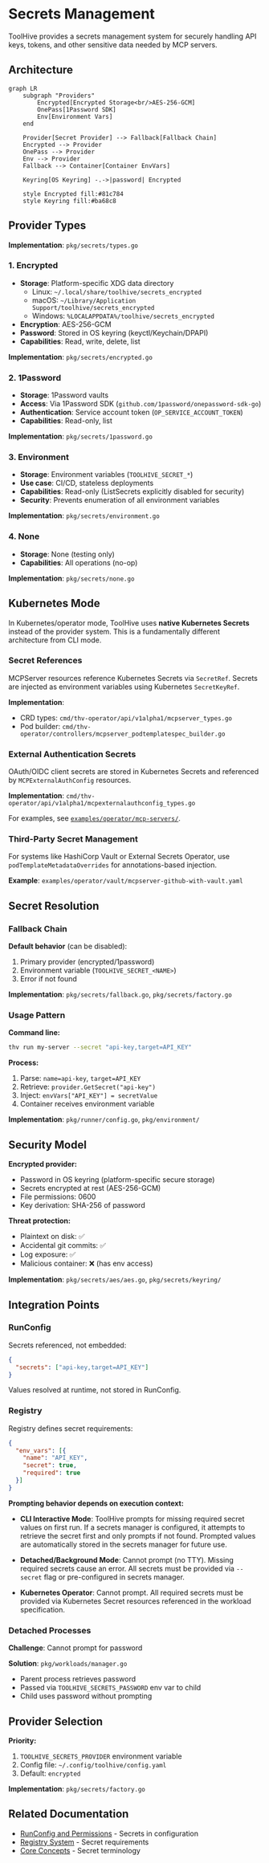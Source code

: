 # Secrets Management

ToolHive provides a secrets management system for securely handling API keys, tokens, and other sensitive data needed by MCP servers.

## Architecture

```mermaid
graph LR
    subgraph "Providers"
        Encrypted[Encrypted Storage<br/>AES-256-GCM]
        OnePass[1Password SDK]
        Env[Environment Vars]
    end

    Provider[Secret Provider] --> Fallback[Fallback Chain]
    Encrypted --> Provider
    OnePass --> Provider
    Env --> Provider
    Fallback --> Container[Container EnvVars]

    Keyring[OS Keyring] -.->|password| Encrypted

    style Encrypted fill:#81c784
    style Keyring fill:#ba68c8
```

## Provider Types

**Implementation**: `pkg/secrets/types.go`

### 1. Encrypted

- **Storage**: Platform-specific XDG data directory
  - Linux: `~/.local/share/toolhive/secrets_encrypted`
  - macOS: `~/Library/Application Support/toolhive/secrets_encrypted`
  - Windows: `%LOCALAPPDATA%/toolhive/secrets_encrypted`
- **Encryption**: AES-256-GCM
- **Password**: Stored in OS keyring (keyctl/Keychain/DPAPI)
- **Capabilities**: Read, write, delete, list

**Implementation**: `pkg/secrets/encrypted.go`

### 2. 1Password

- **Storage**: 1Password vaults
- **Access**: Via 1Password SDK (`github.com/1password/onepassword-sdk-go`)
- **Authentication**: Service account token (`OP_SERVICE_ACCOUNT_TOKEN`)
- **Capabilities**: Read-only, list

**Implementation**: `pkg/secrets/1password.go`

### 3. Environment

- **Storage**: Environment variables (`TOOLHIVE_SECRET_*`)
- **Use case**: CI/CD, stateless deployments
- **Capabilities**: Read-only (ListSecrets explicitly disabled for security)
- **Security**: Prevents enumeration of all environment variables

**Implementation**: `pkg/secrets/environment.go`

### 4. None

- **Storage**: None (testing only)
- **Capabilities**: All operations (no-op)

**Implementation**: `pkg/secrets/none.go`

## Kubernetes Mode

In Kubernetes/operator mode, ToolHive uses **native Kubernetes Secrets** instead of the provider system. This is a fundamentally different architecture from CLI mode.

### Secret References

MCPServer resources reference Kubernetes Secrets via `SecretRef`. Secrets are injected as environment variables using Kubernetes `SecretKeyRef`.

**Implementation**:
- CRD types: `cmd/thv-operator/api/v1alpha1/mcpserver_types.go`
- Pod builder: `cmd/thv-operator/controllers/mcpserver_podtemplatespec_builder.go`

### External Authentication Secrets

OAuth/OIDC client secrets are stored in Kubernetes Secrets and referenced by `MCPExternalAuthConfig` resources.

**Implementation**: `cmd/thv-operator/api/v1alpha1/mcpexternalauthconfig_types.go`

For examples, see [`examples/operator/mcp-servers/`](../../examples/operator/mcp-servers/).

### Third-Party Secret Management

For systems like HashiCorp Vault or External Secrets Operator, use `podTemplateMetadataOverrides` for annotations-based injection.

**Example**: `examples/operator/vault/mcpserver-github-with-vault.yaml`

## Secret Resolution

### Fallback Chain

**Default behavior** (can be disabled):

1. Primary provider (encrypted/1password)
2. Environment variable (`TOOLHIVE_SECRET_<NAME>`)
3. Error if not found

**Implementation**: `pkg/secrets/fallback.go`, `pkg/secrets/factory.go`

### Usage Pattern

**Command line:**
```bash
thv run my-server --secret "api-key,target=API_KEY"
```

**Process:**
1. Parse: `name=api-key`, `target=API_KEY`
2. Retrieve: `provider.GetSecret("api-key")`
3. Inject: `envVars["API_KEY"] = secretValue`
4. Container receives environment variable

**Implementation**: `pkg/runner/config.go`, `pkg/environment/`

## Security Model

**Encrypted provider:**
- Password in OS keyring (platform-specific secure storage)
- Secrets encrypted at rest (AES-256-GCM)
- File permissions: 0600
- Key derivation: SHA-256 of password

**Threat protection:**
- Plaintext on disk: ✅
- Accidental git commits: ✅
- Log exposure: ✅
- Malicious container: ❌ (has env access)

**Implementation**: `pkg/secrets/aes/aes.go`, `pkg/secrets/keyring/`

## Integration Points

### RunConfig

Secrets referenced, not embedded:
```json
{
  "secrets": ["api-key,target=API_KEY"]
}
```

Values resolved at runtime, not stored in RunConfig.

### Registry

Registry defines secret requirements:
```json
{
  "env_vars": [{
    "name": "API_KEY",
    "secret": true,
    "required": true
  }]
}
```

**Prompting behavior depends on execution context:**

- **CLI Interactive Mode**: ToolHive prompts for missing required secret values on first run. If a secrets manager is configured, it attempts to retrieve the secret first and only prompts if not found. Prompted values are automatically stored in the secrets manager for future use.

- **Detached/Background Mode**: Cannot prompt (no TTY). Missing required secrets cause an error. All secrets must be provided via `--secret` flag or pre-configured in secrets manager.

- **Kubernetes Operator**: Cannot prompt. All required secrets must be provided via Kubernetes Secret resources referenced in the workload specification.

### Detached Processes

**Challenge**: Cannot prompt for password

**Solution**: `pkg/workloads/manager.go`
- Parent process retrieves password
- Passed via `TOOLHIVE_SECRETS_PASSWORD` env var to child
- Child uses password without prompting

## Provider Selection

**Priority:**
1. `TOOLHIVE_SECRETS_PROVIDER` environment variable
2. Config file: `~/.config/toolhive/config.yaml`
3. Default: `encrypted`

**Implementation**: `pkg/secrets/factory.go`

## Related Documentation

- [RunConfig and Permissions](05-runconfig-and-permissions.md) - Secrets in configuration
- [Registry System](06-registry-system.md) - Secret requirements
- [Core Concepts](02-core-concepts.md) - Secret terminology
